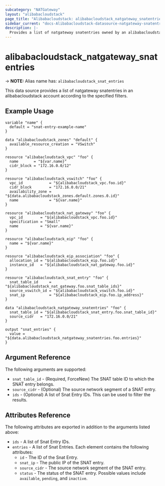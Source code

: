 ```yaml
---
subcategory: "NATGateway"
layout: "alibabacloudstack"
page_title: "Alibabacloudstack: alibabacloudstack_natgateway_snatentries"
sidebar_current: "docs-Alibabacloudstack-datasource-natgateway-snatentries"
description: |- 
  Provides a list of natgateway snatentries owned by an alibabacloudstack account.
---
```


# alibabacloudstack_natgateway_snatentries
-> **NOTE:** Alias name has: `alibabacloudstack_snat_entries`

This data source provides a list of natgateway snatentries in an alibabacloudstack account according to the specified filters.

## Example Usage

```hcl
variable "name" {
  default = "snat-entry-example-name"
}

data "alibabacloudstack_zones" "default" {
  available_resource_creation = "VSwitch"
}

resource "alibabacloudstack_vpc" "foo" {
  name       = "${var.name}"
  cidr_block = "172.16.0.0/12"
}

resource "alibabacloudstack_vswitch" "foo" {
  vpc_id            = "${alibabacloudstack_vpc.foo.id}"
  cidr_block        = "172.16.0.0/21"
  availability_zone = "${data.alibabacloudstack_zones.default.zones.0.id}"
  name              = "${var.name}"
}

resource "alibabacloudstack_nat_gateway" "foo" {
  vpc_id        = "${alibabacloudstack_vpc.foo.id}"
  specification = "Small"
  name          = "${var.name}"
}

resource "alibabacloudstack_eip" "foo" {
  name = "${var.name}"
}

resource "alibabacloudstack_eip_association" "foo" {
  allocation_id = "${alibabacloudstack_eip.foo.id}"
  instance_id   = "${alibabacloudstack_nat_gateway.foo.id}"
}

resource "alibabacloudstack_snat_entry" "foo" {
  snat_table_id     = "${alibabacloudstack_nat_gateway.foo.snat_table_ids}"
  source_vswitch_id = "${alibabacloudstack_vswitch.foo.id}"
  snat_ip           = "${alibabacloudstack_eip.foo.ip_address}"
}

data "alibabacloudstack_natgateway_snatentries" "foo" {
  snat_table_id = "${alibabacloudstack_snat_entry.foo.snat_table_id}"
  source_cidr   = "172.16.0.0/21"
}

output "snat_entries" {
  value = "${data.alibabacloudstack_natgateway_snatentries.foo.entries}"
}
```

## Argument Reference

The following arguments are supported:

* `snat_table_id` - (Required, ForceNew) The SNAT table ID to which the SNAT entry belongs.
* `source_cidr` - (Optional) The source network segment of a SNAT entry.
* `ids` - (Optional) A list of Snat Entry IDs. This can be used to filter the results.

## Attributes Reference

The following attributes are exported in addition to the arguments listed above:

* `ids` - A list of Snat Entry IDs.
* `entries` - A list of Snat Entries. Each element contains the following attributes:
  * `id` - The ID of the Snat Entry.
  * `snat_ip` - The public IP of the SNAT entry.
  * `source_cidr` - The source network segment of the SNAT entry.
  * `status` - The status of the SNAT entry. Possible values include `available`, `pending`, and `inactive`.